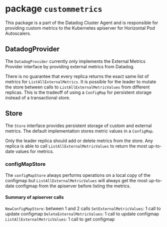 # package `custommetrics`

This package is a part of the Datadog Cluster Agent and is responsible for providing custom metrics to the Kubernetes apiserver for Horizontal Pod Autoscalers.

## DatadogProvider

The `DatadogProvider` currently only implements the External Metrics Provider interface by providing external metrics from Datadog.

There is no guarantee that every replica returns the exact same list of metrics for `ListAllExternalMetrics`. It is possible for the leader to mutate the store between calls to `ListAllExternalMetricValues` from different replicas. This is the tradeoff of using a `ConfigMap` for persistent storage instead of a transactional store.

## Store

The `Store` interface provides persistent storage of custom and external metrics. The default implementation stores metric values in a `ConfigMap`.

Only the leader replica should add or delete metrics from the store. Any replica is able to call `ListAllExternalMetricValues` to return the most up-to-date values for metrics.

### configMapStore

The `configMapStore` always performs operations on a local copy of the configmap but `ListAllExternalMetricValues` will always get the most up-to-date configmap from the apiserver before listing the metrics.

#### Summary of apiserver calls

`NewConfigMapStore`: between 1 and 2 calls
`SetExternalMetricValues`: 1 call to update configmap
`DeleteExternalMetricValues`: 1 call to update configmap
`ListAllExternalMetricValues`: 1 call to get configmap
